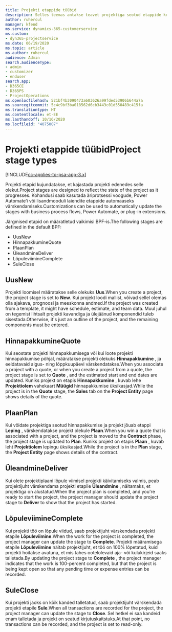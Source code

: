 ```yaml
---
title: Projekti etappide tüübid
description: Selles teemas antakse teavet projektiga seotud etappide kohta.
author: ruhercul
manager: kfend
ms.service: dynamics-365-customerservice
ms.custom:
- dyn365-projectservice
ms.date: 06/19/2020
ms.topic: article
ms.author: ruhercul
audience: Admin
search.audienceType:
- admin
- customizer
- enduser
search.app:
- D365CE
- D365PS
- ProjectOperations
ms.openlocfilehash: 521bf4b3090473a603626a99fded53906b644a7a
ms.sourcegitcommit: 5c4c9bf3ba018562d6cb3443c01d550489c415fa
ms.translationtype: HT
ms.contentlocale: et-EE
ms.lasthandoff: 10/16/2020
ms.locfileid: "4075007"
---
```

# <a name="project-stage-types"></a><span data-ttu-id="e7e42-103">Projekti etappide tüübid</span><span class="sxs-lookup"><span data-stu-id="e7e42-103">Project stage types</span></span> 

[!INCLUDE[cc-applies-to-psa-app-3.x](../includes/cc-applies-to-psa-app-3x.md)]

<span data-ttu-id="e7e42-104">Projekti etapid kujundatakse, et kajastada projekti edenedes selle olekut.</span><span class="sxs-lookup"><span data-stu-id="e7e42-104">Project stages are designed to reflect the state of the project as it progresses.</span></span> <span data-ttu-id="e7e42-105">Kohandusi saab kasutada äriprotsessi voogude, Power Automate’i või lisandmooduli laiendite etappide automaaseks värskendamiseks.</span><span class="sxs-lookup"><span data-stu-id="e7e42-105">Customizations can be used to automatically update the stages with business process flows, Power Automate, or plug-in extensions.</span></span>

<span data-ttu-id="e7e42-106">Järgmised etapid on määratletud vaikimisi BPF-is.</span><span class="sxs-lookup"><span data-stu-id="e7e42-106">The following stages are defined in the default BPF:</span></span>

- <span data-ttu-id="e7e42-107">Uus</span><span class="sxs-lookup"><span data-stu-id="e7e42-107">New</span></span>
- <span data-ttu-id="e7e42-108">Hinnapakkumine</span><span class="sxs-lookup"><span data-stu-id="e7e42-108">Quote</span></span>
- <span data-ttu-id="e7e42-109">Plaan</span><span class="sxs-lookup"><span data-stu-id="e7e42-109">Plan</span></span>
- <span data-ttu-id="e7e42-110">Üleandmine</span><span class="sxs-lookup"><span data-stu-id="e7e42-110">Deliver</span></span>
- <span data-ttu-id="e7e42-111">Lõpuleviimine</span><span class="sxs-lookup"><span data-stu-id="e7e42-111">Complete</span></span>
- <span data-ttu-id="e7e42-112">Sule</span><span class="sxs-lookup"><span data-stu-id="e7e42-112">Close</span></span> 

## <a name="new"></a><span data-ttu-id="e7e42-113">Uus</span><span class="sxs-lookup"><span data-stu-id="e7e42-113">New</span></span>

<span data-ttu-id="e7e42-114">Projekti loomisel määratakse selle olekuks **Uus**.</span><span class="sxs-lookup"><span data-stu-id="e7e42-114">When you create a project, the project stage is set to **New**.</span></span> <span data-ttu-id="e7e42-115">Kui projekt loodi mallist, võivad sellel olemas olla ajakava, prognoosi ja meeskonna andmed.</span><span class="sxs-lookup"><span data-stu-id="e7e42-115">If the project was created from a template, it might have schedule, estimate, and team data.</span></span> <span data-ttu-id="e7e42-116">Muul juhul on tegemist lihtsalt projekti kavandiga ja ülejäänud komponendid tuleb sisestada.</span><span class="sxs-lookup"><span data-stu-id="e7e42-116">Otherwise, it's just an outline of the project, and the remaining components must be entered.</span></span>

## <a name="quote"></a><span data-ttu-id="e7e42-117">Hinnapakkumine</span><span class="sxs-lookup"><span data-stu-id="e7e42-117">Quote</span></span>

<span data-ttu-id="e7e42-118">Kui seostate projekti hinnapakkumisega või kui loote projekti hinnapakkumise põhjal, määratakse projekti olekuks **Hinnapakkumine** , ja eeldatavaid algus- ning lõppkuupäevi värskendatakse.</span><span class="sxs-lookup"><span data-stu-id="e7e42-118">When you associate a project with a quote, or when you create a project from a quote, the project stage is set to **Quote** , and the estimated start and end dates are updated.</span></span> <span data-ttu-id="e7e42-119">Kuniks projekt on etapis **Hinnapakkumine** , kuvab lehe **Projektiolem** vahekaart **Müügid** hinnapakkumise üksikasjad.</span><span class="sxs-lookup"><span data-stu-id="e7e42-119">While the project is in the **Quote** stage, the **Sales** tab on the **Project Entity** page shows details of the quote.</span></span>

## <a name="plan"></a><span data-ttu-id="e7e42-120">Plaan</span><span class="sxs-lookup"><span data-stu-id="e7e42-120">Plan</span></span>

<span data-ttu-id="e7e42-121">Kui võidate projektiga seotud hinnapakkumise ja projekt jõuab etappi **Leping** , värskendatakse projekt olekule **Plaan**.</span><span class="sxs-lookup"><span data-stu-id="e7e42-121">When you win a quote that is associated with a project, and the project is moved to the **Contract** phase, the project stage is updated to **Plan**.</span></span> <span data-ttu-id="e7e42-122">Kuniks projekt on etapis **Plaan** , kuvab leht **Projektiolem** lepingu üksikasjad.</span><span class="sxs-lookup"><span data-stu-id="e7e42-122">While the project is in the **Plan** stage, the **Project Entity** page shows details of the contract.</span></span>

## <a name="deliver"></a><span data-ttu-id="e7e42-123">Üleandmine</span><span class="sxs-lookup"><span data-stu-id="e7e42-123">Deliver</span></span>

<span data-ttu-id="e7e42-124">Kui olete projektiplaani lõpule viimisel projekti käivitamiseks valmis, peab projektijuht värskendama projekti etapile **Üleandmine** , näitamaks, et projektiga on alustatud.</span><span class="sxs-lookup"><span data-stu-id="e7e42-124">When the project plan is completed, and you're ready to start the project, the project manager should update the project stage to **Deliver** to show that the project has started.</span></span>

## <a name="complete"></a><span data-ttu-id="e7e42-125">Lõpuleviimine</span><span class="sxs-lookup"><span data-stu-id="e7e42-125">Complete</span></span> 

<span data-ttu-id="e7e42-126">Kui projekti töö on lõpule viidud, saab projektijuht värskendada projekti etapile **Lõpuleviimine**.</span><span class="sxs-lookup"><span data-stu-id="e7e42-126">When the work for the project is completed, the project manager can update the stage to **Complete**.</span></span> <span data-ttu-id="e7e42-127">Projekti määramisega etapile **Lõpuleviimine** näitab projektijuht, et töö on 100% lõpetatud, kuid projekti hoitakse avatuna, et mis tahes ootelolevaid aja- või kulukirjeid saaks talletada.</span><span class="sxs-lookup"><span data-stu-id="e7e42-127">By updating the project stage to **Complete** , the project manager indicates that the work is 100-percent completed, but that the project is being kept open so that any pending time or expense entries can be recorded.</span></span>

## <a name="close"></a><span data-ttu-id="e7e42-128">Sule</span><span class="sxs-lookup"><span data-stu-id="e7e42-128">Close</span></span>

<span data-ttu-id="e7e42-129">Kui projekti jaoks on kõik kanded talletatud, saab projektijuht värskendada projekti etapile **Sule**.</span><span class="sxs-lookup"><span data-stu-id="e7e42-129">When all transactions are recorded for the project, the project manager can update the stage to **Close**.</span></span> <span data-ttu-id="e7e42-130">Sel hetkel ei saa kandeid enam talletada ja projekt on seatud kirjutuskaitstuks.</span><span class="sxs-lookup"><span data-stu-id="e7e42-130">At that point, no transactions can be recorded, and the project is set to read-only.</span></span>
